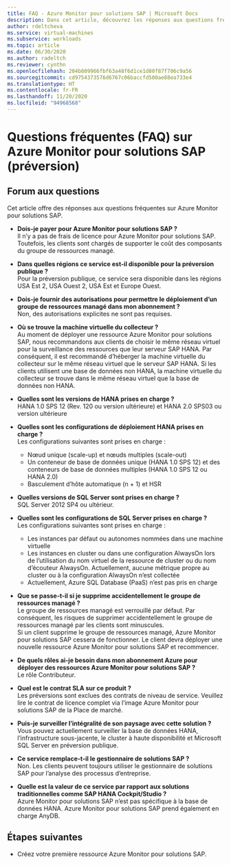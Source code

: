 ```yaml
---
title: FAQ - Azure Monitor pour solutions SAP | Microsoft Docs
description: Dans cet article, découvrez les réponses aux questions fréquentes sur Azure Monitor pour solutions SAP.
author: rdeltcheva
ms.service: virtual-machines
ms.subservice: workloads
ms.topic: article
ms.date: 06/30/2020
ms.author: radeltch
ms.reviewer: cynthn
ms.openlocfilehash: 204b809966fbf63a48f6d1ce1d80f87f706c9a56
ms.sourcegitcommit: cd9754373576d6767c06baccfd500ae88ea733e4
ms.translationtype: HT
ms.contentlocale: fr-FR
ms.lasthandoff: 11/20/2020
ms.locfileid: "94968568"
---
```

# <a name="azure-monitor-for-sap-solutions-faq-preview"></a>Questions fréquentes (FAQ) sur Azure Monitor pour solutions SAP (préversion)
## <a name="frequently-asked-questions"></a>Forum aux questions

Cet article offre des réponses aux questions fréquentes sur Azure Monitor pour solutions SAP.  

 - **Dois-je payer pour Azure Monitor pour solutions SAP ?**  
Il n’y a pas de frais de licence pour Azure Monitor pour solutions SAP.  
Toutefois, les clients sont chargés de supporter le coût des composants du groupe de ressources managé.  

 - **Dans quelles régions ce service est-il disponible pour la préversion publique ?**  
Pour la préversion publique, ce service sera disponible dans les régions USA Est 2, USA Ouest 2, USA Est et Europe Ouest.  

 - **Dois-je fournir des autorisations pour permettre le déploiement d’un groupe de ressources managé dans mon abonnement ?**  
Non, des autorisations explicites ne sont pas requises.  

 - **Où se trouve la machine virtuelle du collecteur ?**  
Au moment de déployer une ressource Azure Monitor pour solutions SAP, nous recommandons aux clients de choisir le même réseau virtuel pour la surveillance des ressources que leur serveur SAP HANA. Par conséquent, il est recommandé d’héberger la machine virtuelle du collecteur sur le même réseau virtuel que le serveur SAP HANA. Si les clients utilisent une base de données non HANA, la machine virtuelle du collecteur se trouve dans le même réseau virtuel que la base de données non HANA.  

 - **Quelles sont les versions de HANA prises en charge ?**  
HANA 1.0 SPS 12 (Rev. 120 ou version ultérieure) et HANA 2.0 SPS03 ou version ultérieure  

 - **Quelles sont les configurations de déploiement HANA prises en charge ?**  
Les configurations suivantes sont prises en charge :
   - Nœud unique (scale-up) et nœuds multiples (scale-out)  
   - Un conteneur de base de données unique (HANA 1.0 SPS 12) et des conteneurs de base de données multiples (HANA 1.0 SPS 12 ou HANA 2.0)  
   - Basculement d’hôte automatique (n + 1) et HSR  

 - **Quelles versions de SQL Server sont prises en charge ?**  
SQL Server 2012 SP4 ou ultérieur.  

 - **Quelles sont les configurations de SQL Server prises en charge ?**  
Les configurations suivantes sont prises en charge :
   - Les instances par défaut ou autonomes nommées dans une machine virtuelle  
   - Les instances en cluster ou dans une configuration AlwaysOn lors de l’utilisation du nom virtuel de la ressource de cluster ou du nom d’écouteur AlwaysOn. Actuellement, aucune métrique propre au cluster ou à la configuration AlwaysOn n’est collectée    
   - Actuellement, Azure SQL Database (PaaS) n’est pas pris en charge  

 - **Que se passe-t-il si je supprime accidentellement le groupe de ressources managé ?**  
Le groupe de ressources managé est verrouillé par défaut. Par conséquent, les risques de supprimer accidentellement le groupe de ressources managé par les clients sont minuscules.  
Si un client supprime le groupe de ressources managé, Azure Monitor pour solutions SAP cessera de fonctionner. Le client devra déployer une nouvelle ressource Azure Monitor pour solutions SAP et recommencer.  

 - **De quels rôles ai-je besoin dans mon abonnement Azure pour déployer des ressources Azure Monitor pour solutions SAP ?**  
Le rôle Contributeur.  

 - **Quel est le contrat SLA sur ce produit ?**  
Les préversions sont exclues des contrats de niveau de service. Veuillez lire le contrat de licence complet via l’image Azure Monitor pour solutions SAP de la Place de marché.  

 - **Puis-je surveiller l’intégralité de son paysage avec cette solution ?**  
Vous pouvez actuellement surveiller la base de données HANA, l’infrastructure sous-jacente, le cluster à haute disponibilité et Microsoft SQL Server en préversion publique.  

 - **Ce service remplace-t-il le gestionnaire de solutions SAP ?**  
Non. Les clients peuvent toujours utiliser le gestionnaire de solutions SAP pour l’analyse des processus d’entreprise.  

 - **Quelle est la valeur de ce service par rapport aux solutions traditionnelles comme SAP HANA Cockpit/Studio ?**  
Azure Monitor pour solutions SAP n’est pas spécifique à la base de données HANA. Azure Monitor pour solutions SAP prend également en charge AnyDB.  

## <a name="next-steps"></a>Étapes suivantes

- Créez votre première ressource Azure Monitor pour solutions SAP.
